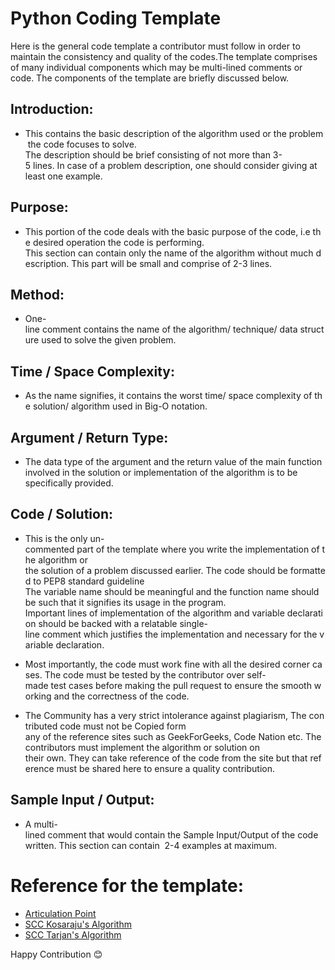 # Python Coding Template 

Here is the general code template a contributor must follow in order to maintain the consistency and quality of the codes.The template comprises of many individual components which may be multi-lined comments or code. The components of the template are briefly discussed below.


## Introduction:

- This contains the basic description of the algorithm used or the problem the code focuses to solve. The description should be brief consisting of not more than 3-5 lines. In case of a problem description, one should consider giving at least one example.

## Purpose:

- This portion of the code deals with the basic purpose of the code, i.e the desired operation the code is performing. This section can contain only the name of the algorithm without much description. This part will be small and comprise of 2-3 lines.

## Method:

- One-line comment contains the name of the algorithm/ technique/ data structure used to solve the given problem.

## Time / Space Complexity:

- As the name signifies, it contains the worst time/ space complexity of the solution/ algorithm used in Big-O notation.

## Argument / Return Type:

- The data type of the argument and the return value of the main function involved in the solution or implementation of the algorithm is to be specifically provided.

## Code / Solution:

- This is the only un-commented part of the template where you write the implementation of the algorithm or the solution of a problem discussed earlier. The code should be formatted to PEP8 standard guideline The variable name should be meaningful and the function name should be such that it signifies its usage in the program. Important lines of implementation of the algorithm and variable declaration should be backed with a relatable single-line comment which justifies the implementation and necessary for the variable declaration.

- Most importantly, the code must work fine with all the desired corner cases. The code must be tested by the contributor over self-made test cases before making the pull request to ensure the smooth working and the correctness of the code. 

- The Community has a very strict intolerance against plagiarism, The contributed code must not be Copied form any of the reference sites such as GeekForGeeks, Code Nation etc. The contributors must implement the algorithm or solution on   their own. They can take reference of the code from the site but that reference must be shared here to ensure a quality contribution.


## Sample Input / Output:

- A multi-lined comment that would contain the Sample Input/Output of the code written. This section can contain  2-4 examples at maximum. 


# Reference for the template:


- [Articulation Point](https://github.com/TesseractCoding/NeoAlgo/blob/master/Python/graphs/Articulation_Point.py)
- [SCC Kosaraju's Algorithm](https://github.com/TesseractCoding/NeoAlgo/blob/master/Python/graphs/SCC_Kosaraju.py)
- [SCC Tarjan's Algorithm](https://github.com/TesseractCoding/NeoAlgo/blob/master/Python/graphs/SCC_Tarjan.py)

Happy Contribution 😊